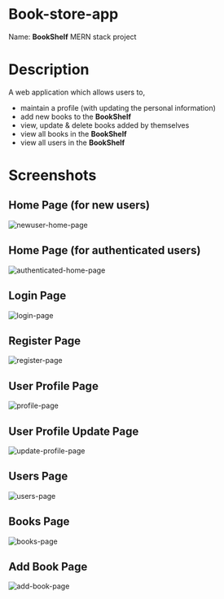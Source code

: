 # Book-store-app
Name: __BookShelf__
MERN stack project

# Description
A web application which allows users to,
- maintain a profile (with updating the personal information)
- add new books to the __BookShelf__
- view, update & delete books added by themselves
- view all books in the __BookShelf__
- view all users in the __BookShelf__

# Screenshots

## Home Page (for new users)
![newuser-home-page](https://github.com/sewwandikarunarathna/Book-store-app/assets/43203201/d2cecb6f-96cc-47a9-b9d6-9d7a57b1a9cb)

## Home Page (for authenticated users)
![authenticated-home-page](https://github.com/sewwandikarunarathna/Book-store-app/assets/43203201/aa52117d-32e8-4b86-b1bf-5478092fd756)

## Login Page
![login-page](https://github.com/sewwandikarunarathna/Book-store-app/assets/43203201/bfcf6a91-59e8-4e11-992f-071f5e0ac4d7)

## Register Page
![register-page](https://github.com/sewwandikarunarathna/Book-store-app/assets/43203201/9bc2ff4e-7b68-414d-959c-9fcd8aee7c8e)

## User Profile Page
![profile-page](https://github.com/sewwandikarunarathna/Book-store-app/assets/43203201/b6c20336-daf9-4f10-b384-5c68612ffaf9)

## User Profile Update Page
![update-profile-page](https://github.com/sewwandikarunarathna/Book-store-app/assets/43203201/b55d99fa-7585-4129-b3af-9bb1cd737129)

## Users Page
![users-page](https://github.com/sewwandikarunarathna/Book-store-app/assets/43203201/f1b5d83f-00b6-4f18-9698-2cfe951f68ef)

## Books Page
![books-page](https://github.com/sewwandikarunarathna/Book-store-app/assets/43203201/aa567c17-63ac-4c03-9fda-4f7181b98e31)

## Add Book Page
![add-book-page](https://github.com/sewwandikarunarathna/Book-store-app/assets/43203201/964b1dc4-f2dc-4248-8177-0a25d8e4f60b)


